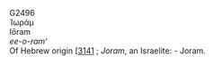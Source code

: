 <body>
  <p>G2496<br>  Ἰωράμ  <br> Iōram  <br><i>ee-o-ram‘ </i><br>Of Hebrew origin [<a href="h3141.htm">3141</a> ; <i>Joram</i>, an Israelite: - Joram.<br></p>
 </body>